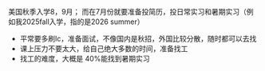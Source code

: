 美国秋季入学8，9月； 而在7月份就要准备投简历，投日常实习和暑期实习（例如我2025fall入学，指的是2026 summer）
- 平常要多刷lc，准备面试，不像国内是秋招，外国比较分散，随时都可以去找
- 课上压力不要太大，给自己绝大多数的时间，准备找工
- 找工的难度，大概是 40%能找到暑期实习
